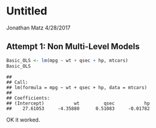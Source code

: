 Untitled
================
Jonathan Matz
4/28/2017

Attempt 1: Non Multi-Level Models
---------------------------------

``` r
Basic_OLS <- lm(mpg ~ wt + qsec + hp, mtcars)
Basic_OLS
```

    ## 
    ## Call:
    ## lm(formula = mpg ~ wt + qsec + hp, data = mtcars)
    ## 
    ## Coefficients:
    ## (Intercept)           wt         qsec           hp  
    ##    27.61053     -4.35880      0.51083     -0.01782

OK it worked.
